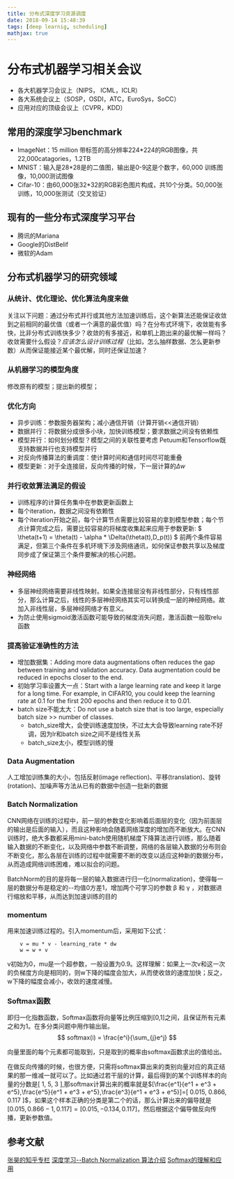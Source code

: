 ```yaml
---
title: 分布式深度学习资源调度
date: 2018-09-14 15:48:39
tags: [deep learnig, scheduling]
mathjax: true
---
```


# 分布式机器学习相关会议
- 各大机器学习会议上（NIPS， ICML，ICLR）
- 各大系统会议上（SOSP，OSDI，ATC，EuroSys，SoCC）
- 应用对应的顶级会议上（CVPR，KDD）

## 常用的深度学习benchmark
- ImageNet：15 million 带标签的高分辨率224*224的RGB图像，共22,000catagories，1.2TB
- MNIST：输入是28*28是的二值图，输出是0-9这是个数字，60,000 训练图像，10,000测试图像
- Cifar-10：由60,000张32*32的RGB彩色图片构成，共10个分类。50,000张训练，10,000张测试（交叉验证）

## 现有的一些分布式深度学习平台
- 腾讯的Mariana
- Google的DistBelif
- 微软的Adam

<!--more-->

## 分布式机器学习的研究领域

### 从统计、优化理论、优化算法角度来做
关注以下问题：通过分布式并行或其他方法加速训练后，这个新算法还能保证收敛到之前相同的最优值（或者一个满意的最优值）吗？在分布式环境下，收敛能有多快，比非分布式训练快多少？收敛的有多接近，和单机上跑出来的最优解一样吗？收敛需要什么假设？*应该怎么设计训练过程*（比如，怎么抽样数据、怎么更新参数）从而保证能接近某个最优解，同时还保证加速？

### 从机器学习的模型角度
修改原有的模型；提出新的模型；

### 优化方向
- 异步训练：参数服务器架构；减小通信开销（计算开销<<通信开销）
- 数据并行：将数据分成很多小块，加快训练模型；要求数据之间没有依赖性
- 模型并行：如何划分模型？模型之间的关联性要考虑
Petuum和Tensorflow既支持数据并行也支持模型并行
- 对反向传播算法的重调度：使计算时间和通信时间尽可能重叠
- 模型更新：对于全连接层，反向传播的时候，下一层计算的$\Delta w$

### 并行收敛算法满足的假设
- 训练程序的计算任务集中在参数更新函数上
- 每个iteration，数据之间没有依赖性
- 每个iteration开始之前，每个计算节点需要比较容易的拿到模型参数；每个节点计算完成之后，需要比较容易的将梯度收集起来应用于参数更新:
$ \theta(t+1) = \theta(t) - \alpha * \Delta(\theta(t),D_p(t)) $
前两个条件容易满足，但第三个条件在多机环境下涉及网络通讯，如何保证参数共享以及梯度同步成了保证第三个条件要解决的核心问题。

### 神经网络
- 多层神经网络需要非线性映射。如果全连接层没有非线性部分，只有线性部分，那么计算之后，线性的多层神经网络其实可以转换成一层的神经网络。故加入非线性层，多层神经网络才有意义。
- 为防止使用sigmoid激活函数可能导致的梯度消失问题，激活函数一般取relu函数

### 提高验证准确性的方法
- 增加数据集：Adding more data augmentations often reduces the gap between training and validation accuracy. Data augmentation could be reduced in epochs closer to the end.
- 初始学习率设置大一点：Start with a large learning rate and keep it large for a long time. For example, in CIFAR10, you could keep the learning rate at 0.1 for the first 200 epochs and then reduce it to 0.01.
- batch size不能太大：Do not use a batch size that is too large, especially batch size >> number of classes.
  - batch\_size增大，会使训练速度加快，不过太大会导致learning rate不好调，因为lr和batch size之间不是线性关系
  - batch\_size太小，模型训练的慢

### Data Augmentation
人工增加训练集的大小，包括反射(image reflection)、平移(translation)、旋转(rotation)、加噪声等方法从已有的数据中创造一批新的数据

### Batch Normalization
CNN网络在训练的过程中，前一层的参数变化影响着后面层的变化（因为前面层的输出是后面的输入），而且这种影响会随着网络深度的增加而不断放大。在CNN训练时，绝大多数都采用mini-batch使用随机梯度下降算法进行训练，那么随着输入数据的不断变化，以及网络中参数不断调整，网络的各层输入数据的分布则会不断变化，那么各层在训练的过程中就需要不断的改变以适应这种新的数据分布，从而造成网络训练困难，难以拟合的问题。 

BatchNorm的目的是将每一层的输入数据进行归一化(normalization)，使得每一层的数据分布是稳定的--均值0方差1，增加两个可学习的参数 β 和 γ ，对数据进行缩放和平移，从而达到加速训练的目的

### momentum
用来加速训练过程的。引入momentum后，采用如下公式：
```
    v = mu * v - learning_rate * dw
    w = w + v
```
v初始为0，mu是一个超参数，一般设置为0.9。这样理解：如果上一次v和这一次的负梯度方向是相同的，则w下降的幅度会加大，从而使收敛的速度加快；反之，w下降的幅度会减小，收敛的速度减慢。

### Softmax函数
即归一化指数函数，Softmax函数将向量等比例压缩到[0,1]之间，且保证所有元素之和为1。在多分类问题中用作输出层。
$$ softmax(i) = \frac{e^i}{\sum_{j}e^j} $$

向量里面的每个元素都可能取到，只是取到的概率由softmax函数求出的值给出。

在做反向传播的时候，也很方便，只需将softmax算出来的类别向量对应的真正结果的那一维减一就可以了。比如通过若干层的计算，最后得到的某个训练样本的向量的分数是[ 1, 5, 3 ],那softmax计算出来的概率就是$[\frac{e^1}{e^1 + e^3 + e^5},\frac{e^5}{e^1 + e^3 + e^5},\frac{e^3}{e^1 + e^3 + e^5}]=[ 0.015, 0.866, 0.117 ]$，如果这个样本正确的分类是第二个的话，那么计算出来的偏导就是$[ 0.015, 0.866 - 1, 0.117 ] = [ 0.015, -0.134, 0.117 ]$，然后根据这个偏导做反向传播，更新参数值。

## 参考文献
[张昊的知乎专栏](https://zhuanlan.zhihu.com/p/30976469)
[深度学习--Batch Normalization 算法介绍](https://blog.csdn.net/lhanchao/article/details/70308092)
[Softmax的理解和应用](https://blog.csdn.net/superCally/article/details/54234115)